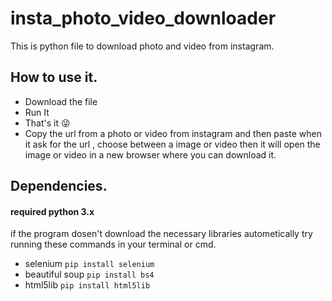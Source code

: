 # insta_photo_video_downloader
This is python file to download photo and video from instagram.

## How to use it.
* Download the file
* Run It
* That's it 😜
* Copy the url from a photo or video from instagram and then paste when it ask for the url , choose between a image or video then it will open the image or video in a new browser where you can download it.

## Dependencies.
#### required python 3.x

if the program dosen't download the necessary libraries autometically try running these commands in your terminal or cmd.
* selenium ```pip install selenium```
* beautiful soup ```pip install bs4```
* html5lib ```pip install html5lib```
